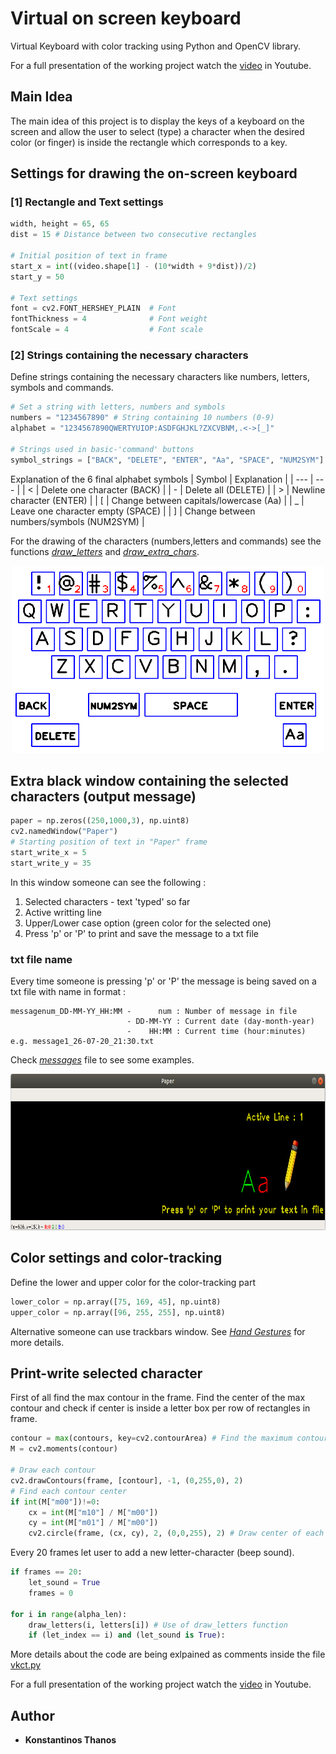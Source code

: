 # Virtual on screen keyboard
Virtual Keyboard with color tracking using Python and OpenCV library.

For a full presentation of the working project watch the [video](https://www.youtube.com/watch?v=RSONBwBbhgA) in Youtube.

## Main Idea
The main idea of this project is to display the keys of a keyboard on the screen and allow the user to select (type) a character when the desired color (or finger) is inside the rectangle which corresponds to a key.

## Settings for drawing the on-screen keyboard
### [1] Rectangle and Text settings
```python
width, height = 65, 65
dist = 15 # Distance between two consecutive rectangles

# Initial position of text in frame
start_x = int((video.shape[1] - (10*width + 9*dist))/2)
start_y = 50

# Text settings
font = cv2.FONT_HERSHEY_PLAIN  # Font
fontThickness = 4              # Font weight
fontScale = 4                  # Font scale
```
### [2] Strings containing the necessary characters
Define strings containing the necessary characters like numbers, letters, symbols and commands.
```python
# Set a string with letters, numbers and symbols
numbers = "1234567890" # String containing 10 numbers (0-9)
alphabet = "1234567890QWERTYUIOP:ASDFGHJKL?ZXCVBNM,.<->[_]"

# Strings used in basic-'command' buttons
symbol_strings = ["BACK", "DELETE", "ENTER", "Aa", "SPACE", "NUM2SYM"] 
```
Explanation of the 6 final alphabet symbols
| Symbol | Explanation |
|   ---  |     ---     |
|    <   | Delete one character (BACK) |
|    -   | Delete all (DELETE) |
|    >   | Newline character (ENTER) |
|    [   | Change between capitals/lowercase (Aa) |
|    _   | Leave one character empty (SPACE) |
|    ]   | Change between numbers/symbols (NUM2SYM) |

For the drawing of the characters (numbers,letters and commands) see the functions *[draw_letters](https://github.com/kostasthanos/Virtual-on-screen-keyboard/blob/main/vkct.py)* and *[draw_extra_chars](https://github.com/kostasthanos/Virtual-on-screen-keyboard/blob/main/vkct.py)*.

<p align="center">
  <img width="500" height="300" src="Images/keyboard1.png">
</p>

## Extra black window containing the selected characters (output message)
```python
paper = np.zeros((250,1000,3), np.uint8)
cv2.namedWindow("Paper")
# Starting position of text in "Paper" frame
start_write_x = 5
start_write_y = 35
```
In this window someone can see the following :
1. Selected characters - text 'typed' so far
2. Active writting line
3. Upper/Lower case option (green color for the selected one)
4. Press 'p' or 'P' to print and save the message to a txt file
### txt file name
Every time someone is pressing 'p' or 'P' the message is being saved on a txt file with name in format :
```
messagenum_DD-MM-YY_HH:MM -      num : Number of message in file
                          - DD-MM-YY : Current date (day-month-year)
                          -    HH:MM : Current time (hour:minutes)
e.g. message1_26-07-20_21:30.txt
```
Check *[messages](https://github.com/kostasthanos/Virtual-on-screen-keyboard/tree/main/messages)* file to see some examples.

<p align="center">
  <img width="600" height="250" src="Images/Paper frame.png">
</p>

## Color settings and color-tracking
Define the lower and upper color for the color-tracking part
```python
lower_color = np.array([75, 169, 45], np.uint8)
upper_color = np.array([96, 255, 255], np.uint8)
```
Alternative someone can use trackbars window. See *[Hand Gestures](https://github.com/kostasthanos/Hand-Gestures-and-Finger-Counting)* for more details.

## Print-write selected character
First of all find the max contour in the frame. Find the center of the max contour and check if center is inside a letter box per row of rectangles in frame.
```python
contour = max(contours, key=cv2.contourArea) # Find the maximum contour each time (on each frame)  
M = cv2.moments(contour)

# Draw each contour
cv2.drawContours(frame, [contour], -1, (0,255,0), 2)
# Find each contour center
if int(M["m00"])!=0:
    cx = int(M["m10"] / M["m00"])
    cy = int(M["m01"] / M["m00"])
    cv2.circle(frame, (cx, cy), 2, (0,0,255), 2) # Draw center of each contour
```

Every 20 frames let user to add a new letter-character (beep sound).
```python
if frames == 20:
    let_sound = True
    frames = 0

for i in range(alpha_len):
    draw_letters(i, letters[i]) # Use of draw_letters function
    if (let_index == i) and (let_sound is True):
```
More details about the code are being exlpained as comments inside the file [vkct.py](https://github.com/kostasthanos/Virtual-on-screen-keyboard/blob/main/vkct.py)

For a full presentation of the working project watch the [video](https://www.youtube.com/watch?v=RSONBwBbhgA) in Youtube.

## Author
* **Konstantinos Thanos**
